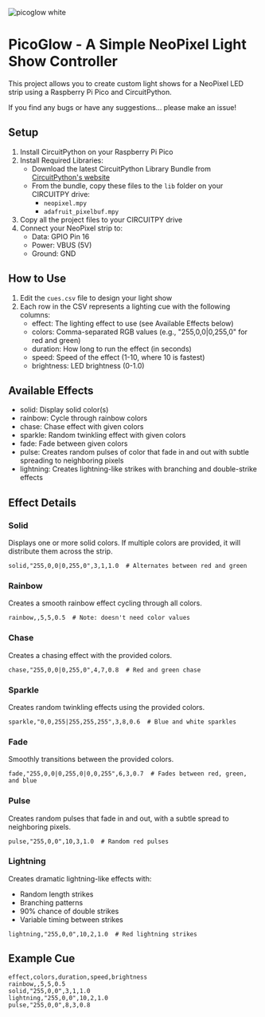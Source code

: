 ![picoglow white](https://github.com/user-attachments/assets/c3f5d688-f762-4285-8fef-ba0464cfe26f)
# PicoGlow - A Simple NeoPixel Light Show Controller

This project allows you to create custom light shows for a NeoPixel LED strip using a Raspberry Pi Pico and CircuitPython.

If you find any bugs or have any suggestions... please make an issue!

## Setup
1. Install CircuitPython on your Raspberry Pi Pico
2. Install Required Libraries:
   - Download the latest CircuitPython Library Bundle from [CircuitPython's website](https://circuitpython.org/libraries)
   - From the bundle, copy these files to the `lib` folder on your CIRCUITPY drive:
     - `neopixel.mpy`
     - `adafruit_pixelbuf.mpy`
3. Copy all the project files to your CIRCUITPY drive
4. Connect your NeoPixel strip to:
   - Data: GPIO Pin 16
   - Power: VBUS (5V)
   - Ground: GND

## How to Use
1. Edit the `cues.csv` file to design your light show
2. Each row in the CSV represents a lighting cue with the following columns:
   - effect: The lighting effect to use (see Available Effects below)
   - colors: Comma-separated RGB values (e.g., "255,0,0|0,255,0" for red and green)
   - duration: How long to run the effect (in seconds)
   - speed: Speed of the effect (1-10, where 10 is fastest)
   - brightness: LED brightness (0-1.0)

## Available Effects
- solid: Display solid color(s)
- rainbow: Cycle through rainbow colors
- chase: Chase effect with given colors
- sparkle: Random twinkling effect with given colors
- fade: Fade between given colors
- pulse: Creates random pulses of color that fade in and out with subtle spreading to neighboring pixels
- lightning: Creates lightning-like strikes with branching and double-strike effects

## Effect Details

### Solid
Displays one or more solid colors. If multiple colors are provided, it will distribute them across the strip.
```csv
solid,"255,0,0|0,255,0",3,1,1.0  # Alternates between red and green
```

### Rainbow
Creates a smooth rainbow effect cycling through all colors.
```csv
rainbow,,5,5,0.5  # Note: doesn't need color values
```

### Chase
Creates a chasing effect with the provided colors.
```csv
chase,"255,0,0|0,255,0",4,7,0.8  # Red and green chase
```

### Sparkle
Creates random twinkling effects using the provided colors.
```csv
sparkle,"0,0,255|255,255,255",3,8,0.6  # Blue and white sparkles
```

### Fade
Smoothly transitions between the provided colors.
```csv
fade,"255,0,0|0,255,0|0,0,255",6,3,0.7  # Fades between red, green, and blue
```

### Pulse
Creates random pulses that fade in and out, with a subtle spread to neighboring pixels.
```csv
pulse,"255,0,0",10,3,1.0  # Random red pulses
```

### Lightning
Creates dramatic lightning-like effects with:
- Random length strikes
- Branching patterns
- 90% chance of double strikes
- Variable timing between strikes
```csv
lightning,"255,0,0",10,2,1.0  # Red lightning strikes
```

## Example Cue
```csv
effect,colors,duration,speed,brightness
rainbow,,5,5,0.5
solid,"255,0,0",3,1,1.0
lightning,"255,0,0",10,2,1.0
pulse,"255,0,0",8,3,0.8
```
